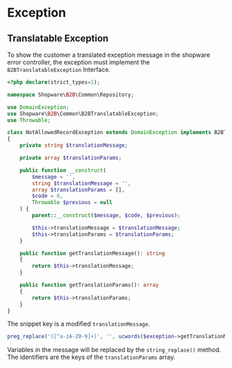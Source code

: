 # Exception

## Translatable Exception

To show the customer a translated exception message in the shopware error controller, the exception must implement the `B2BTranslatableException` Interface.

```php
<?php declare(strict_types=1);

namespace Shopware\B2B\Common\Repository;

use DomainException;
use Shopware\B2B\Common\B2BTranslatableException;
use Throwable;

class NotAllowedRecordException extends DomainException implements B2BTranslatableException
{
    private string $translationMessage;

    private array $translationParams;

    public function __construct(
        $message = '',
        string $translationMessage = '',
        array $translationParams = [],
        $code = 0,
        Throwable $previous = null
    ) {
        parent::__construct($message, $code, $previous);

        $this->translationMessage = $translationMessage;
        $this->translationParams = $translationParams;
    }

    public function getTranslationMessage(): string
    {
        return $this->translationMessage;
    }

    public function getTranslationParams(): array
    {
        return $this->translationParams;
    }
}
```

The snippet key is a modified `translationMessage`.

```php
preg_replace('([^a-zA-Z0-9]+)', '', ucwords($exception->getTranslationMessage()))
```

Variables in the message will be replaced by the `string_replace()` method. 
The identifiers are the keys of the `translationParams` array.
